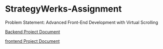 # StrategyWerks-Assignment

Problem Statement: Advanced Front-End Development with Virtual Scrolling

[Backend Project Document](./strategywerks-assignment-backend/README.md)

[frontend Project Document](./strategywerks-assignment-frontend/README.md)
